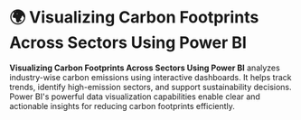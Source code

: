 # 🌍 Visualizing Carbon Footprints Across Sectors Using Power BI

**Visualizing Carbon Footprints Across Sectors Using Power BI** analyzes industry-wise carbon emissions using interactive dashboards. It helps track trends, identify high-emission sectors, and support sustainability decisions. Power BI's powerful data visualization capabilities enable clear and actionable insights for reducing carbon footprints efficiently.
